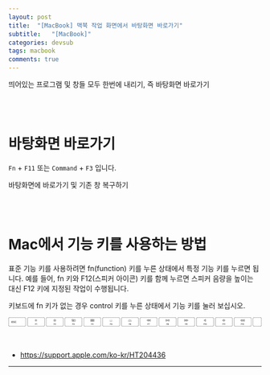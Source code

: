 ```yaml
---
layout: post
title:  "[MacBook] 맥북 작업 화면에서 바탕화면 바로가기"
subtitle:   "[MacBook]"
categories: devsub
tags: macbook
comments: true
---
```


띄어있는 프로그램 및 창들 모두 한번에 내리기, 즉 바탕화면 바로가기

<br><br> 


# 바탕화면 바로가기

`Fn` + `F11` 또는 `Command` + `F3` 입니다.

바탕화면에 바로가기 및 기존 창 복구하기

<br><br>


# Mac에서 기능 키를 사용하는 방법

표준 기능 키를 사용하려면 fn(function) 키를 누른 상태에서 특정 기능 키를 누르면 됩니다. 예를 들어, fn 키와 F12(스피커 아이콘) 키를 함께 누르면 스피커 음량을 높이는 대신 F12 키에 지정된 작업이 수행됩니다. 

키보드에 fn 키가 없는 경우 control 키를 누른 상태에서 기능 키를 눌러 보십시오.

[![vscode-s1](/assets/img/2020/09/macbook-function-key.png)]()

<br>

- https://support.apple.com/ko-kr/HT204436


---

